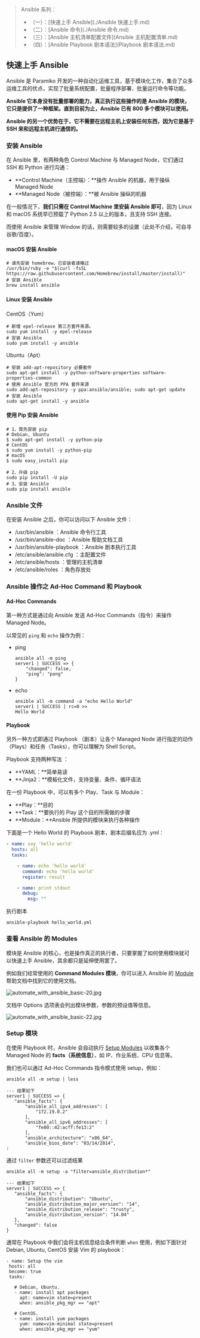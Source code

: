 > Ansible 系列：
>
> - （一）：[快速上手 Ansible](./Ansible 快速上手.md)
> - （二）：[Ansible 命令](./Ansible 命令.md)
> - （三）：[Ansible 主机清单配置文件](Ansible 主机配置清单.md)
> - （四）：[Ansible Playbook 剧本语法](Playbook 剧本语法.md)

## 快速上手 Ansible

Ansible 是  Paramiko 开发的一种自动化运维工具，基于模块化工作，集合了众多运维工具的优点，实现了批量系统配置，批量程序部署、批量运行命令等功能。

**Ansible 它本身没有批量部署的能力，真正执行这些操作的是 Ansible 的模块，它只是提供了一种框架。直到目前为止，Ansible 已有 800 多个模块可以使用。**

**Ansible 的另一个优势在于，它不需要在远程主机上安装任何东西，因为它是基于 SSH 来和远程主机进行通信的。**

### 安装 Ansible 

在 Ansible 里，有两种角色 Control Machine 与 Managed Node，它们通过 SSH 和 Python 进行沟通：

- **Control Machine（主控端）：**操作 Ansible 的机器，用于操纵 Managed Node
- **Managed Node（被控端）：**被 Ansible 操纵的机器

在一般情况下，**我们只需在 Control Machine 里安装 Ansible 即可**，因为 Linux 和 macOS 系统早已预载了 Python 2.5 以上的版本，且支持 SSH 连接。

而使用 Ansible 来管理 Window 的话，则需要较多的设置（此处不介绍，可自寻谷歌/百度）。

#### macOS 安装 Ansible

```shell
# 请先安装 homebrew，已安装者请略过
/usr/bin/ruby -e "$(curl -fsSL https://raw.githubusercontent.com/Homebrew/install/master/install)"
# 安装 Ansible
brew install ansible
```

#### Linux 安装 Ansible

CentOS（Yum）

```shell
# 新增 epel-release 第三方套件来源。
sudo yum install -y epel-release
# 安装 Ansible
sudo yum install -y ansible
```

Ubuntu（Apt）

```shell
# 安装 add-apt-repository 必要套件
sudo apt-get install -y python-software-properties software-properties-common
# 使用 Ansible 官方的 PPA 套件来源
sudo add-apt-repository -y ppa:ansible/ansible; sudo apt-get update
# 安装 Ansible
sudo apt-get install -y ansible
```

#### 使用 Pip 安装 Ansible

```shell
# 1、首先安装 pip
# Debian, Ubuntu
$ sudo apt-get install -y python-pip
# CentOS
$ sudo yum install -y python-pip
# macOS
$ sudo easy_install pip

# 2、升级 pip
sudo pip install -U pip
# 3、安装 Ansible
sudo pip install ansible
```

### Ansible 文件

在安装 Ansible 之后，你可以访问以下 Ansible 文件：

- /usr/bin/ansible ：Ansible 命令行工具
- /usr/bin/ansible-doc ：Ansible 帮助文档工具
- /usr/bin/ansible-playbook ：Ansible 剧本执行工具
- /etc/ansible/ansible.cfg ：主配置文件
- /etc/ansible/hosts ：管理的主机清单
- /etc/ansible/roles ：角色存放处

###  Ansible 操作之 Ad-Hoc Command 和 Playbook

#### Ad-Hoc Commands

第一种方式是通过向 Ansible 发送 Ad-Hoc Commands（指令）来操作 Managed Node。

以常见的 `ping` 和 `echo` 操作为例：

- ping

  ```shell
  ansible all -m ping
  server1 | SUCCESS => {
      "changed": false,
      "ping": "pong"
  }
  ```

- echo

  ```shell
  ansible all -m command -a "echo Hello World"
  server1 | SUCCESS | rc=0 >>
  Hello World
  ```

#### Playbook

另外一种方式即通过 Playbook （剧本）让各个 Managed Node 进行指定的动作（Plays）和任务（Tasks），你可以理解为 Shell Script。

Playbook 支持两种写法 ：

- **YAML：**简单易读
- **Jinja2：**模板化文件，支持变量、条件、循环语法

在一份 Playbook 中，可以有多个 Play、Task 与 Module：

- **Play：**目的
- **Task：**要执行的 Play 这个目的所需做的步骤
- **Module：**Ansible 所提供的模块来执行各种操作

下面是一个 Hello World 的 Playbook 剧本，剧本后缀名应为 .yml：

```yml
- name: say 'hello world'
  hosts: all
  tasks:

    - name: echo 'hello world'
      command: echo 'hello world'
      register: result

    - name: print stdout
      debug:
        msg: ""
```

执行剧本

```shell
ansible-playbook hello_world.yml
```

### 查看 Ansible 的 Modules

模块是 Ansible 的核心，也是操作真正的执行者，只要掌握了如何使用模块就可以快速上手 Ansible，其余都只是延伸使用罢了。   

例如我们经常使用的 **Command Modules 模块**，你可以进入 Ansible 的  [Module](http://docs.ansible.com/ansible/modules_by_category.html)  帮助文档中找到它的使用文档。

![automate_with_ansible_basic-20.jpg](https://chusiang.gitbooks.io/automate-with-ansible/content/imgs/automate_with_ansible_basic-20.jpg)

文档中 Options 选项表会列出模块参数，参数的预设值等信息。

![automate_with_ansible_basic-22.jpg](https://chusiang.gitbooks.io/automate-with-ansible/content/imgs/automate_with_ansible_basic-22.jpg)

### Setup 模块

在使用 Playbook 时，Ansible 会自动执行 [Setup Modules](http://docs.ansible.com/ansible/setup_module.html) 以收集各个 Managed Node 的 **facts（系统信息）**，如 IP、作业系统、CPU 信息等。

我们也可以通过 Ad-Hoc Commands 指令模式使用 setup，例如：

```shell
ansible all -m setup | less

--- 结果如下
server1 | SUCCESS => {
   "ansible_facts": {
       "ansible_all_ipv4_addresses": [
           "172.19.0.2"
       ],
       "ansible_all_ipv6_addresses": [
           "fe80::42:acff:fe13:2"
       ],
       "ansible_architecture": "x86_64",
       "ansible_bios_date": "03/14/2014",
:
```

通过 `filter` 参数还可以过滤结果

```shell
ansible all -m setup -a "filter=ansible_distribution*"

--- 结果如下
server1 | SUCCESS => {
   "ansible_facts": {
       "ansible_distribution": "Ubuntu",
       "ansible_distribution_major_version": "14",
       "ansible_distribution_release": "trusty",
       "ansible_distribution_version": "14.04"
   },
   "changed": false
}
```

通常在 Playbook 中我们会将主机信息结合条件判断 `when` 使用，例如下面针对  Debian, Ubuntu, CentOS 安装 Vim 的 playbook：

```shell
- name: Setup the vim 
 hosts: all
 become: true
 tasks:

   # Debian, Ubuntu.
   - name: install apt packages
     apt: name=vim state=present
     when: ansible_pkg_mgr == "apt"

   # CentOS.
   - name: install yum packages
     yum: name=vim-minimal state=present
     when: ansible_pkg_mgr == "yum"
```

